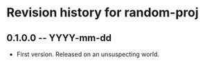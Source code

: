 # Revision history for random-proj

## 0.1.0.0 -- YYYY-mm-dd

* First version. Released on an unsuspecting world.
